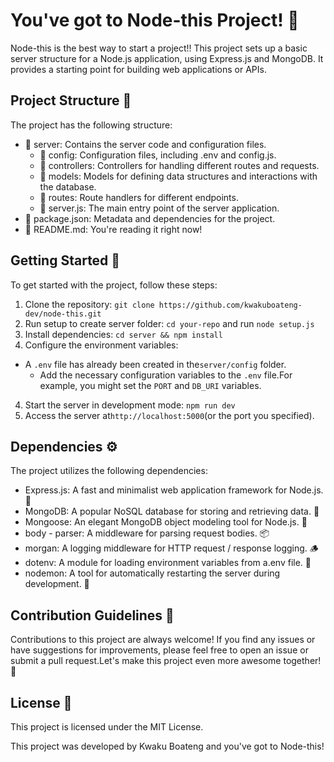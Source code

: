 
  # You've got to Node-this Project! 🚀

Node-this is the best way to start a project!! This project sets up a basic server structure for a Node.js application, using Express.js and MongoDB. It provides a starting point for building web applications or APIs.

## Project Structure 📁

The project has the following structure:

- 📂 server: Contains the server code and configuration files.
  - 📂 config: Configuration files, including .env and config.js.
  - 📂 controllers: Controllers for handling different routes and requests.
  - 📂 models: Models for defining data structures and interactions with the database.
  - 📂 routes: Route handlers for different endpoints.
  - 📄 server.js: The main entry point of the server application.
- 📄 package.json: Metadata and dependencies for the project.
- 📄 README.md: You're reading it right now!
  
## Getting Started 🚀

To get started with the project, follow these steps:

1. Clone the repository: `git clone https://github.com/kwakuboateng-dev/node-this.git`
2. Run setup to create server folder: `cd your-repo` and run `node setup.js`
3. Install dependencies: `cd server && npm install`
4. Configure the environment variables:
- A `.env` file has already been created in the`server/config` folder.
   - Add the necessary configuration variables to the `.env` file.For example, you might set the `PORT` and 
   `DB_URI` variables.
4. Start the server in development mode: `npm run dev`
5. Access the server at`http://localhost:5000`(or the port you specified).

## Dependencies ⚙️

The project utilizes the following dependencies:

- Express.js: A fast and minimalist web application framework for Node.js. 🚀
- MongoDB: A popular NoSQL database for storing and retrieving data. 🍃
- Mongoose: An elegant MongoDB object modeling tool for Node.js. 💎
- body - parser: A middleware for parsing request bodies. 📦
- morgan: A logging middleware for HTTP request / response logging. 🪵
- dotenv: A module for loading environment variables from a.env file. 🤫
- nodemon: A tool for automatically restarting the server during development. 🔄

## Contribution Guidelines 🤝

Contributions to this project are always welcome! If you find any issues or have suggestions for improvements, please feel free to open an issue or submit a pull request.Let's make this project even more awesome together! 🎉

## License 📝

This project is licensed under the MIT License.

This project was developed by Kwaku Boateng and you've got to Node-this!
